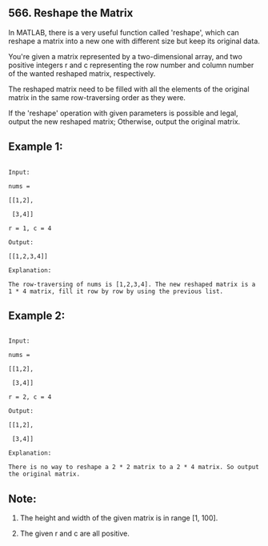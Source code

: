 ## 566. Reshape the Matrix



In MATLAB, there is a very useful function called 'reshape', which can reshape a matrix into a new one with different size but keep its original data.



You're given a matrix represented by a two-dimensional array, and two positive integers r and c representing the row number and column number of the wanted reshaped matrix, respectively.



The reshaped matrix need to be filled with all the elements of the original matrix in the same row-traversing order as they were.



If the 'reshape' operation with given parameters is possible and legal, output the new reshaped matrix; Otherwise, output the original matrix.





## Example 1:



```

Input: 

nums = 

[[1,2],

 [3,4]]

r = 1, c = 4

Output: 

[[1,2,3,4]]

Explanation:

The row-traversing of nums is [1,2,3,4]. The new reshaped matrix is a 1 * 4 matrix, fill it row by row by using the previous list.

```





## Example 2:





```

Input: 

nums = 

[[1,2],

 [3,4]]

r = 2, c = 4

Output: 

[[1,2],

 [3,4]]

Explanation:

There is no way to reshape a 2 * 2 matrix to a 2 * 4 matrix. So output the original matrix.

```



## Note:



1. The height and width of the given matrix is in range [1, 100].

2. The given r and c are all positive.





